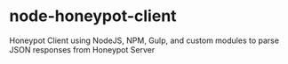 # node-honeypot-client
Honeypot Client using NodeJS, NPM, Gulp, and custom modules to parse JSON responses from Honeypot Server
